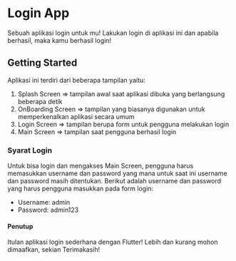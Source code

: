 # Login App

Sebuah aplikasi login untuk mu!
Lakukan login di aplikasi ini dan apabila berhasil, maka kamu berhasil login!

## Getting Started

Aplikasi ini terdiri dari beberapa tampilan yaitu:
1. Splash Screen => tampilan awal saat aplikasi dibuka yang berlangsung beberapa detik
2. OnBoarding Screen => tampilan yang biasanya digunakan untuk memperkenalkan aplikasi secara umum
3. Login Screen => tampilan berupa form untuk pengguna melakukan login
4. Main Screen => tampilan saat pengguna berhasil login

### Syarat Login
Untuk bisa login dan mengakses Main Screen, pengguna harus memasukkan
username dan password yang mana untuk saat ini username dan password 
masih ditentukan. Berikut adalah username dan password yang harus pengguna
masukkan pada form login:
- Username: admin
- Password: admin123

#### Penutup
Itulan aplikasi login sederhana dengan Flutter!
Lebih dan kurang mohon dimaafkan, sekian Terimakasih!
